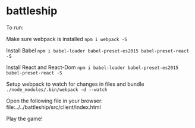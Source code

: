 # battleship

To run:

Make sure webpack is installed
```npm i webpack -S```

Install Babel
```npm i babel-loader babel-preset-es2015 babel-preset-react -S```

Install React and React-Dom
```npm i babel-loader babel-preset-es2015 babel-preset-react -S```

Setup webpack to watch for changes in files and bundle
```./node_modules/.bin/webpack -d --watch```

Open the following file in your browser:
file:../../battleship/src/client/index.html

Play the game!

